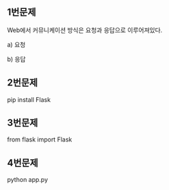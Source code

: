 ## 1번문제

Web에서 커뮤니케이션 방식은 요청과 응답으로 이루어져있다.

a) 요청

b) 응답



## 2번문제

pip install Flask



## 3번문제

from flask import Flask



## 4번문제

python app.py